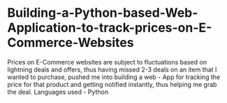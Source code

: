# Building-a-Python-based-Web-Application-to-track-prices-on-E-Commerce-Websites
Prices on E-Commerce websites are subject to fluctuations based on lightning deals and offers, thus having missed 2-3 deals on an item that I wanted to purchase, pushed me into building a web - App for tracking the price for that product and getting notified instantly, thus helping me grab the deal.   Languages used - Python
